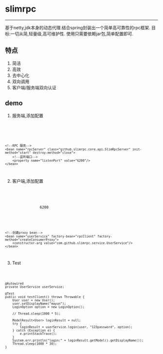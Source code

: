 # slimrpc
---
基于netty,jdk本身的动态代理.结合spring封装出一个简单高可靠性的rpc框架.
目标:一切从简,轻量级,高可维护性.
使用只需要依赖jar包,简单配置即可.

## 特点
1. 简洁
2. 高效
3. 去中心化
4. 双向调用
5. 客户端/服务端双向认证


## demo


1. 服务端,添加配置

<code>
    <!--bean-->
    <bean name="userServiceImpl" class="com.github.slimrpc.service.mock.UserServiceImpl"/>


    <!--RPC 服务-->
    <bean name="rpcServer" class="github.slimrpc.core.api.SlimRpcServer" init-method="start" destroy-method="close">
        <!--监听端口-->
        <property name="listenPort" value="6200"/>
    </bean>
</code>

2. 客户端,添加配置

<code>
    <bean name="rpcClient" class="github.slimrpc.core.api.SlimRpcClient" init-method="start" destroy-method="close">
        <property name="serverList">
            <props>
                <prop key="localhost">6200</prop>
            </props>
        </property>
    </bean>

    <!--创建prxoy bean-->
    <bean name="userService" factory-bean="rpcClient" factory-method="createConsumerProxy">
        <constructor-arg value="com.github.slimrpc.service.UserService"/>
    </bean>
</code>
 
 3. Test
 
<code>
 
	@Autowired
	private UserService userService;

	@Test
	public void testClient() throws Throwable {
		User user = new User();
		user.setDisplayName("mayun");
		LoginOption option = new LoginOption();

		// Thread.sleep(1000 * 5);

		ModelResult<User> loginResult = null;
		try {
			loginResult = userService.login(user, "123password", option);
		} catch (Exception e) {
			e.printStackTrace();
		}
		System.err.println("login:" + loginResult.getModel().getDisplayName());
		Thread.sleep(1000 * 30);
	}
</code>
 
 
 



